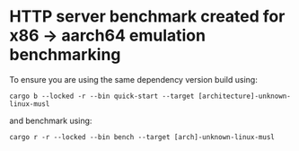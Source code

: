 # HTTP server benchmark created for x86 -> aarch64 emulation benchmarking
To ensure you are using the same dependency version build using:
```
cargo b --locked -r --bin quick-start --target [architecture]-unknown-linux-musl
```

and benchmark using:
```
cargo r -r --locked --bin bench --target [arch]-unknown-linux-musl
```